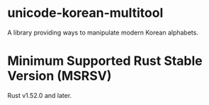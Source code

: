 # unicode-korean-multitool
A library providing ways to manipulate modern Korean alphabets.

# Minimum Supported Rust Stable Version (MSRSV)
Rust v1.52.0 and later.
